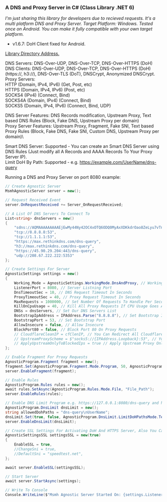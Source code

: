 ### A DNS and Proxy Server in C# (Class Library .NET 6)

_I'm just sharing this library for developers due to recieved requests.
It's a multi platform DNS and Proxy Server. Target Platform: Windows.
Tested once on Android. You can make it fully compatible with your own target platform._

* v1.6.7: DoH Client fixed for Android.

[Library Directory Address.](https://github.com/msasanmh/MsmhAgnosticServer/tree/main/MsmhToolsClass/MsmhToolsClass/MsmhAgnosticServer)

DNS Servers: DNS-Over-UDP, DNS-Over-TCP, DNS-Over-HTTPS (DoH)\
DNS Clients: DNS-Over-UDP, DNS-Over-TCP, DNS-Over-HTTPS (DoH)(https://, h3://), DNS-Over-TLS (DoT), DNSCrypt, Anonymized DNSCrypt.\
Proxy Servers:\
    HTTP (Domain, IPv4, IPv6) (Get, Post, etc)\
    HTTPS (Domain, IPv4, IPv6) (Post, etc)\
    SOCKS4 (IPv4) (Connect, Bind)\
    SOCKS4A (Domain, IPv4) (Connect, Bind)\
    SOCKS5 (Domain, IPv4, IPv6) (Connect, Bind, UDP)

DNS Server Features: DNS Records modification, Upstream Proxy, Text based DNS Rules (Block, Fake DNS, Upstream Proxy per domain)\
Proxy Server Features: Upstream Proxy, Fragment, Fake SNI, Text based Proxy Rules (Block, Fake DNS, Fake SNI, Custom DNS, Upstream Proxy per domain)\

Smart DNS Server: Supported - You can create an Smart DNS Server using DNS Rules (Just modify all A Records and AAAA Records To Your Proxy Server IP).\
Limit DoH By Path: Supported - e.g. https://example.com/UserName/dns-query </br>

Running a DNS and Proxy Server on port 8080 example:
```C#
// Create Agnostic Server
MsmhAgnosticServer server = new();

// Request Received Event
server.OnRequestReceived += Server_OnRequestReceived;

// A List Of DNS Servers To Connect To
List<string> dnsServers = new()
{
    "sdns://AQMAAAAAAAAAEjEwMy44Ny42OC4xOTQ6ODQ0MyAxXDKkdrOao8ZeLyu7vTnVrT0C7YlPNNf6trdMkje7QR8yLmRuc2NyeXB0LWNlcnQuZG5zLmJlYmFzaWQuY29t",
    "tcp://8.8.8.8:53",
    "tcp://1.1.1.1:53",
    "https://max.rethinkdns.com/dns-query",
    "h3://max.rethinkdns.com/dns-query",
    "https://45.90.29.204:443/dns-query",
    "udp://208.67.222.222:5353"
};

// Create Settings For Server
AgnosticSettings settings = new()
{
    Working_Mode = AgnosticSettings.WorkingMode.DnsAndProxy, // Working Mode - Only DNS Or DNS And Proxy
    ListenerPort = 8080, // Server Listning Port
    DnsTimeoutSec = 10, // DNS Request Timeout In Seconds
    ProxyTimeoutSec = 40, // Proxy Request Timeout In Seconds
    MaxRequests = 1000000, // Set Number Of Requests To Handle Per Second
    KillOnCpuUsage = 40, // Kill All Proxy Requests If CPU Usage Goes Above 40%
    DNSs = dnsServers, // Set Our DNS Servers List
    BootstrapIpAddress = IPAddress.Parse("8.8.8.8"), // Set Bootstrap IP Address
    BootstrapPort = 53, // Set Bootstrap Port
    AllowInsecure = false, // Allow Insecure
    BlockPort80 = false, // Block Port 80 On Proxy Requests
    // CloudflareCleanIP = cfClenIP, // You Can Redirect All Cloudflare IPs To A Clean IP (IPv4 Only)
    // UpstreamProxyScheme = $"socks5://{IPAddress.Loopback}:53", // You Can Set Your Upstream Proxy Here
    // ApplyUpstreamOnlyToBlockedIps = true // Apply Upstream Proxy Only To Blocked IPs
};

// Enable Fragment For Proxy Requests
AgnosticProgram.Fragment fragment = new();
fragment.Set(AgnosticProgram.Fragment.Mode.Program, 50, AgnosticProgram.Fragment.ChunkMode.SNI, 5, 2, 1);
server.EnableFragment(fragment);

// Enable Rules
AgnosticProgram.Rules rules = new();
await rules.SetAsync(AgnosticProgram.Rules.Mode.File, "File_Path");
server.EnableRules(rules);

// Enable DNS Limit Program e.g. https://127.0.0.1:8080/dns-query and https://127.0.0.1:8080/UserName/dns-query
AgnosticProgram.DnsLimit dnsLimit = new();
string allowedDohPaths = "dns-query\nUserName";
dnsLimit.Set(true, false, AgnosticProgram.DnsLimit.LimitDoHPathsMode.Text, allowedDohPaths);
server.EnableDnsLimit(dnsLimit);

// Create SSL Settings For Activating DoH And HTTPS Server, Also You Can Change SNI Here (Fake SNI)
AgnosticSettingsSSL settingsSSL = new(true)
{
    EnableSSL = true,
    //ChangeSni = true,
    //DefaultSni = "speedtest.net",
};

await server.EnableSSL(settingsSSL);

// Start Server
await server.StartAsync(settings);

// Write To Console
Console.WriteLine($"Msmh Agnostic Server Started On: {settings.ListenerIP}:{settings.ListenerPort}");
```

